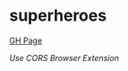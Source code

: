 # superheroes
[GH Page](https://prateek-chawla.github.io/superheroes/)

_Use CORS Browser Extension_

